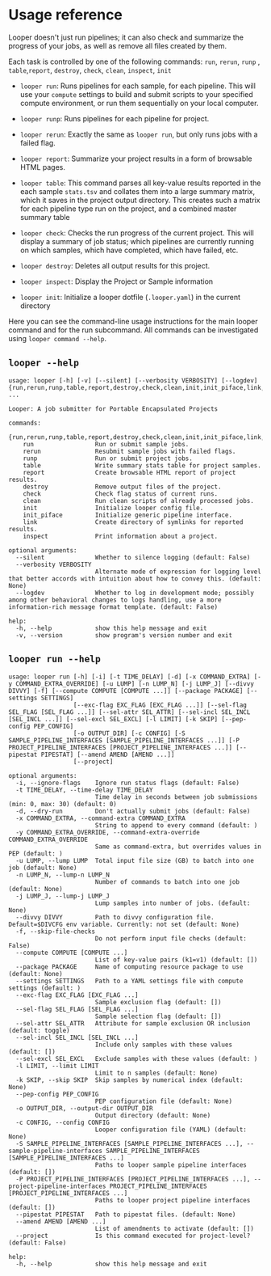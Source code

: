# Usage reference

Looper doesn't just run pipelines; it can also check and summarize the progress of your jobs, as well as remove all files created by them.

Each task is controlled by one of the following commands: `run`, `rerun`, `runp` , `table`,`report`, `destroy`, `check`, `clean`, `inspect`, `init`

- `looper run`:  Runs pipelines for each sample, for each pipeline. This will use your `compute` settings to build and submit scripts to your specified compute environment, or run them sequentially on your local computer.

- `looper runp`:  Runs pipelines for each pipeline for project.

- `looper rerun`: Exactly the same as `looper run`, but only runs jobs with a failed flag.

- `looper report`: Summarize your project results in a form of browsable HTML pages.

- `looper table`: This command parses all key-value results reported in the each sample `stats.tsv` and collates them into a large summary matrix, which it saves in the project output directory. This creates such a matrix for each pipeline type run on the project, and a combined master summary table

- `looper check`: Checks the run progress of the current project. This will display a summary of job status; which pipelines are currently running on which samples, which have completed, which have failed, etc.

- `looper destroy`: Deletes all output results for this project.

- `looper inspect`: Display the Project or Sample information

- `looper init`: Initialize a looper dotfile (`.looper.yaml`) in the current directory


Here you can see the command-line usage instructions for the main looper command and for the run subcommand. All commands can be investigated using `looper command --help`.
## `looper --help`
```console
usage: looper [-h] [-v] [--silent] [--verbosity VERBOSITY] [--logdev] {run,rerun,runp,table,report,destroy,check,clean,init,init_piface,link,inspect} ...

Looper: A job submitter for Portable Encapsulated Projects

commands:
  {run,rerun,runp,table,report,destroy,check,clean,init,init_piface,link,inspect}
    run                 Run or submit sample jobs.
    rerun               Resubmit sample jobs with failed flags.
    runp                Run or submit project jobs.
    table               Write summary stats table for project samples.
    report              Create browsable HTML report of project results.
    destroy             Remove output files of the project.
    check               Check flag status of current runs.
    clean               Run clean scripts of already processed jobs.
    init                Initialize looper config file.
    init_piface         Initialize generic pipeline interface.
    link                Create directory of symlinks for reported results.
    inspect             Print information about a project.

optional arguments:
  --silent              Whether to silence logging (default: False)
  --verbosity VERBOSITY
                        Alternate mode of expression for logging level that better accords with intuition about how to convey this. (default: None)
  --logdev              Whether to log in development mode; possibly among other behavioral changes to logs handling, use a more information-rich message format template. (default: False)

help:
  -h, --help            show this help message and exit
  -v, --version         show program's version number and exit
```

## `looper run --help`
```console
usage: looper run [-h] [-i] [-t TIME_DELAY] [-d] [-x COMMAND_EXTRA] [-y COMMAND_EXTRA_OVERRIDE] [-u LUMP] [-n LUMP_N] [-j LUMP_J] [--divvy DIVVY] [-f] [--compute COMPUTE [COMPUTE ...]] [--package PACKAGE] [--settings SETTINGS]
                  [--exc-flag EXC_FLAG [EXC_FLAG ...]] [--sel-flag SEL_FLAG [SEL_FLAG ...]] [--sel-attr SEL_ATTR] [--sel-incl SEL_INCL [SEL_INCL ...]] [--sel-excl SEL_EXCL] [-l LIMIT] [-k SKIP] [--pep-config PEP_CONFIG]
                  [-o OUTPUT_DIR] [-c CONFIG] [-S SAMPLE_PIPELINE_INTERFACES [SAMPLE_PIPELINE_INTERFACES ...]] [-P PROJECT_PIPELINE_INTERFACES [PROJECT_PIPELINE_INTERFACES ...]] [--pipestat PIPESTAT] [--amend AMEND [AMEND ...]]
                  [--project]

optional arguments:
  -i, --ignore-flags    Ignore run status flags (default: False)
  -t TIME_DELAY, --time-delay TIME_DELAY
                        Time delay in seconds between job submissions (min: 0, max: 30) (default: 0)
  -d, --dry-run         Don't actually submit jobs (default: False)
  -x COMMAND_EXTRA, --command-extra COMMAND_EXTRA
                        String to append to every command (default: )
  -y COMMAND_EXTRA_OVERRIDE, --command-extra-override COMMAND_EXTRA_OVERRIDE
                        Same as command-extra, but overrides values in PEP (default: )
  -u LUMP, --lump LUMP  Total input file size (GB) to batch into one job (default: None)
  -n LUMP_N, --lump-n LUMP_N
                        Number of commands to batch into one job (default: None)
  -j LUMP_J, --lump-j LUMP_J
                        Lump samples into number of jobs. (default: None)
  --divvy DIVVY         Path to divvy configuration file. Default=$DIVCFG env variable. Currently: not set (default: None)
  -f, --skip-file-checks
                        Do not perform input file checks (default: False)
  --compute COMPUTE [COMPUTE ...]
                        List of key-value pairs (k1=v1) (default: [])
  --package PACKAGE     Name of computing resource package to use (default: None)
  --settings SETTINGS   Path to a YAML settings file with compute settings (default: )
  --exc-flag EXC_FLAG [EXC_FLAG ...]
                        Sample exclusion flag (default: [])
  --sel-flag SEL_FLAG [SEL_FLAG ...]
                        Sample selection flag (default: [])
  --sel-attr SEL_ATTR   Attribute for sample exclusion OR inclusion (default: toggle)
  --sel-incl SEL_INCL [SEL_INCL ...]
                        Include only samples with these values (default: [])
  --sel-excl SEL_EXCL   Exclude samples with these values (default: )
  -l LIMIT, --limit LIMIT
                        Limit to n samples (default: None)
  -k SKIP, --skip SKIP  Skip samples by numerical index (default: None)
  --pep-config PEP_CONFIG
                        PEP configuration file (default: None)
  -o OUTPUT_DIR, --output-dir OUTPUT_DIR
                        Output directory (default: None)
  -c CONFIG, --config CONFIG
                        Looper configuration file (YAML) (default: None)
  -S SAMPLE_PIPELINE_INTERFACES [SAMPLE_PIPELINE_INTERFACES ...], --sample-pipeline-interfaces SAMPLE_PIPELINE_INTERFACES [SAMPLE_PIPELINE_INTERFACES ...]
                        Paths to looper sample pipeline interfaces (default: [])
  -P PROJECT_PIPELINE_INTERFACES [PROJECT_PIPELINE_INTERFACES ...], --project-pipeline-interfaces PROJECT_PIPELINE_INTERFACES [PROJECT_PIPELINE_INTERFACES ...]
                        Paths to looper project pipeline interfaces (default: [])
  --pipestat PIPESTAT   Path to pipestat files. (default: None)
  --amend AMEND [AMEND ...]
                        List of amendments to activate (default: [])
  --project             Is this command executed for project-level? (default: False)

help:
  -h, --help            show this help message and exit

```

